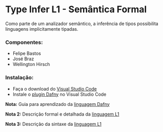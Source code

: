 Type Infer L1 - Semântica Formal
=======

Como parte de um analizador semântico, a inferência de tipos
possibilita linguagens implicitamente tipadas.

### Componentes:
* Felipe Bastos
* José Braz
* Wellington Hirsch

### Instalação:
* Faça o download do [Visual Studio Code](https://code.visualstudio.com/)
* Instale o [plugin Dafny](https://marketplace.visualstudio.com/items?itemName=correctnessLab.dafny-vscode) no Visual Studio Code



__Nota:__ Guia para aprendizado da [linguagem Dafny](https://rise4fun.com/Dafny/tutorial)

__Nota 2:__ Descrição formal e detalhada da [linguagem L1](https://moodle.ufrgs.br/pluginfile.php/3105638/mod_resource/content/1/notas-aula-l1.pdf)

__Nota 3:__ Descrição da sintaxe da [linguagem L1](typeinfer.pdf)
